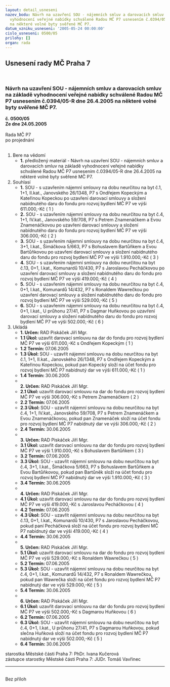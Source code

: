 ```yaml
---
layout: detail_usneseni
nazev_bodu: Návrh na uzavření SOU - nájemních smluv a darovacích smluv na základě
  vyhodnocení veřejné nabídky schválené Radou MČ P7 usnesením č.0394/05-R dne 26.4.2005
  na některé volné byty svěřené MČ P7.
datum_vzniku_usneseni: '2005-05-24 00:00:00'
cislo_usneseni: 0500/05
prilohy: []
organ: rada
---
```

<div id="ucUsn_pList" class="usn">
	<span><h2>Usnesení rady MČ Praha 7 </h2>
<br></span><div class="standBody">
<span><h3>Návrh na uzavření SOU - nájemních smluv a darovacích smluv na základě vyhodnocení veřejné nabídky schválené Radou MČ P7 usnesením č.0394/05-R dne 26.4.2005 na některé volné byty svěřené MČ P7.</h3></span><div class="center">
		<strong>č. 0500/05</strong><br>
	</div>
<div class="center">
		<strong>Ze dne 24.05.2005</strong><br><br>
	</div>Rada MČ P7<br> po projednání<br><br><ol>
<li>Bere na vědomí<ul><li>
<strong>1.</strong> předložený materiál - Návrh na uzavření SOU - nájemních smluv a darovacích smluv na základě vyhodnocení veřejné nabídky schválené Radou MČ P7 usnesením č.0394/05-R dne 26.4.2005 na některé volné byty svěřené MČ P7.</li></ul>
</li>
<li>Souhlasí<ul>
<li>
<strong>1.</strong> SOU - s uzavřením nájemní smlouvy na dobu neurčitou na byt č.1, 1+1, II.kat., Janovského 26/1348, P7 s Ondřejem Kopeckým a Kateřinou Kopeckou po uzavření darovací smlouvy a složení nabídnutého daru do fondu pro rozvoj bydlení MČ P7 ve výši 611.000,-Kč  ( 1 )</li>
<li>
<strong>2.</strong> SOU - s uzavřením nájemní smlouvy na dobu neurčitou na byt č.4, 1+1, IV.kat., Janovského 59/708, P7 s Petrem Znamenáčkem a Evou Znamenáčkovou po uzavření darovací smlouvy a složení nabídnutého daru do fondu pro rozvoj bydlení MČ P7 ve výši 306.000,-Kč  ( 2 )</li>
<li>
<strong>3.</strong> SOU - s uzavřením nájemní smlouvy na dobu neurčitou na byt č.4, 3+1, I.kat., Šimáčkova 5/663, P7 s Bohuslavem Bartůňkem a Evou Bartůňkovou po uzavření darovací smlouvy a složení nabídnutého daru do fondu pro rozvoj bydlení MČ P7 ve výši 1.910.000,-Kč  ( 3 )</li>
<li>
<strong>4.</strong> SOU - s uzavřením nájemní smlouvy na dobu neurčitou na byt č.13, 0+1, I.kat., Komunardů 10/430, P7 s Jaroslavou Pecháčkovou po uzavření darovací smlouvy a složení nabídnutého daru do fondu pro rozvoj bydlení MČ P7 ve výši 419.000,-Kč  ( 4 )</li>
<li>
<strong>5.</strong> SOU - s uzavřením nájemní smlouvy na dobu neurčitou na byt č.4, 0+1, I.kat., Komunardů 14/432, P7 s Ronaldem Wawrečkou po uzavření darovací smlouvy a složení nabídnutého daru do fondu pro rozvoj bydlení MČ P7 ve výši 529.000,-Kč  ( 5 )</li>
<li>
<strong>6.</strong> SOU - s uzavřením nájemní smlouvy na dobu neurčitou na byt č.4, 0+1, I.kat., U průhonu 27/41, P7 s Dagmar Huňkovou po uzavření darovací smlouvy a složení nabídnutého daru do fondu pro rozvoj bydlení MČ P7 ve výši 502.000,-Kč  ( 6 )</li>
</ul>
</li>
<li>Ukládá<ul>
<li>
<strong>1. Určen: </strong>RAD Piskáček Jiří Mgr.</li>
<li>
<strong>1.1 Úkol: </strong>uzavřít darovací smlouvu na dar do fondu pro rozvoj bydlení MČ P7 ve výši 611.000,-Kč s Ondřejem Kopeckým  ( 1 ) </li>
<li>
<strong>1.2 Termín: </strong>07.06.2005</li>
<li>
<strong>1.3 Úkol: </strong>SOU - uzavřít nájemní smlouvu na dobu neurčitou na byt č.1, 1+1, II.kat., Janovského 26/1348, P7 s Ondřejem Kopeckým a Kateřinou Kopeckou, pokud pan Kopecký složí na účet fondu pro rozvoj bydlení MČ P7 nabídnutý dar ve výši 611.000,-Kč  ( 1 )</li>
<li>
<strong>1.4 Termín: </strong>30.06.2005</li>
<li>
<strong><br>2. Určen: </strong>RAD Piskáček Jiří Mgr.</li>
<li>
<strong>2.1 Úkol: </strong>uzavřít darovací smlouvu na dar do fondu pro rozvoj bydlení MČ P7 ve výši 306.000,-Kč s Petrem Znamenáčkem  ( 2 ) </li>
<li>
<strong>2.2 Termín: </strong>07.06.2005</li>
<li>
<strong>2.3 Úkol: </strong>SOU - uzavřít nájemní smlouvu na dobu neurčitou na byt č.4, 1+1, IV.kat., Janovského 59/708, P7 s Petrem Znamenáčkem a Evou Znamenáčkovou, pokud pan Znamenáček složí na účet fondu pro rozvoj bydlení MČ P7 nabídnutý dar ve výši 306.000,-Kč  ( 2 )</li>
<li>
<strong>2.4 Termín: </strong>30.06.2005</li>
<li>
<strong><br>3. Určen: </strong>RAD Piskáček Jiří Mgr.</li>
<li>
<strong>3.1 Úkol: </strong>uzavřít darovací smlouvu na dar do fondu pro rozvoj bydlení MČ P7 ve výši 1.910.000,-Kč s Bohuslavem Bartůňkem  ( 3 ) </li>
<li>
<strong>3.2 Termín: </strong>07.06.2005</li>
<li>
<strong>3.3 Úkol: </strong>SOU - uzavřít nájemní smlouvu na dobu neurčitou na byt č.4, 3+1, I.kat., Šimáčkova 5/663, P7 s Bohuslavem Bartůňkem a Evou Bartůňkovou, pokud pan Bartůněk složí na účet fondu pro rozvoj bydlení MČ P7 nabídnutý dar ve výši 1.910.000,-Kč  ( 3 )</li>
<li>
<strong>3.4 Termín: </strong>30.06.2005</li>
<li>
<strong><br>4. Určen: </strong>RAD Piskáček Jiří Mgr.</li>
<li>
<strong>4.1 Úkol: </strong>uzavřít darovací smlouvu na dar do fondu pro rozvoj bydlení MČ P7 ve výši 419.000,-Kč s Jaroslavou Pecháčkovou  ( 4 ) </li>
<li>
<strong>4.2 Termín: </strong>07.06.2005</li>
<li>
<strong>4.3 Úkol: </strong>SOU - uzavřít nájemní smlouvu na dobu neurčitou na byt č.13, 0+1, I.kat., Komunardů 10/430, P7 s Jaroslavou Pecháčkovou, pokud paní Pecháčková složí na účet fondu pro rozvoj bydlení MČ P7 nabídnutý dar ve výši 419.000,-Kč  ( 4 )</li>
<li>
<strong>4.4 Termín: </strong>30.06.2005</li>
<li>
<strong><br>5. Určen: </strong>RAD Piskáček Jiří Mgr.</li>
<li>
<strong>5.1 Úkol: </strong>uzavřít darovací smlouvu na dar do fondu pro rozvoj bydlení MČ P7 ve výši 529.000,-Kč s Ronaldem Wawrečkou  ( 5 ) </li>
<li>
<strong>5.2 Termín: </strong>07.06.2005</li>
<li>
<strong>5.3 Úkol: </strong>SOU - uzavřít nájemní smlouvu na dobu neurčitou na byt č.4, 0+1, I.kat., Komunardů 14/432, P7 s Ronaldem Wawrečkou, pokud pan Wawrečka složí na účet fondu pro rozvoj bydlení MČ P7 nabídnutý dar ve výši 529.000,-Kč  ( 5 )</li>
<li>
<strong>5.4 Termín: </strong>30.06.2005</li>
<li>
<strong><br>6. Určen: </strong>RAD Piskáček Jiří Mgr.</li>
<li>
<strong>6.1 Úkol: </strong>uzavřít darovací smlouvu na dar do fondu pro rozvoj bydlení MČ P7 ve výši 502.000,-Kč s Dagmarou Huňkovou  ( 6 ) </li>
<li>
<strong>6.2 Termín: </strong>07.06.2005</li>
<li>
<strong>6.3 Úkol: </strong>SOU - uzavřít nájemní smlouvu na dobu neurčitou na byt č.4, 0+1, I.kat., U průhonu 27/41, P7 s Dagmarou Huňkovou, pokud slečna Huňková složí na účet fondu pro rozvoj bydlení MČ P7 nabídnutý dar ve výši 502.000,-Kč     ( 5 )</li>
<li>
<strong>6.4 Termín: </strong>30.06.2005</li>
</ul>
</li>
</ol>starostka Městské části Praha 7: PhDr. Ivana Kučerová<br>zástupce starostky Městské části Praha 7: JUDr. Tomáš Vavřinec <hr>
<br>Bez příloh</div>
</div>